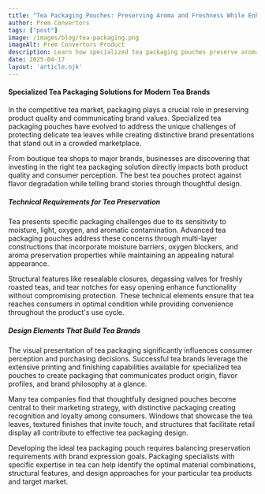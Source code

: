 ```yaml
---
title: "Tea Packaging Pouches: Preserving Aroma and Freshness While Enhancing Brand Appeal"
author: Prem Convertors
tags: ["post"]
image: /images/blog/tea-packaging.png
imageAlt: Prem Convertors Product
description: Learn how specialized tea packaging pouches preserve aroma and freshness while enhancing brand appeal through technical preservation features and thoughtful design elements.
date: 2025-04-17
layout: 'article.njk'
---
```


#### Specialized Tea Packaging Solutions for Modern Tea Brands

In the competitive tea market, packaging plays a crucial role in preserving product quality and communicating brand values. Specialized tea packaging pouches have evolved to address the unique challenges of protecting delicate tea leaves while creating distinctive brand presentations that stand out in a crowded marketplace.

From boutique tea shops to major brands, businesses are discovering that investing in the right tea packaging solution directly impacts both product quality and consumer perception. The best tea pouches protect against flavor degradation while telling brand stories through thoughtful design.

##### Technical Requirements for Tea Preservation

Tea presents specific packaging challenges due to its sensitivity to moisture, light, oxygen, and aromatic contamination. Advanced tea packaging pouches address these concerns through multi-layer constructions that incorporate moisture barriers, oxygen blockers, and aroma preservation properties while maintaining an appealing natural appearance.

Structural features like resealable closures, degassing valves for freshly roasted teas, and tear notches for easy opening enhance functionality without compromising protection. These technical elements ensure that tea reaches consumers in optimal condition while providing convenience throughout the product's use cycle.

##### Design Elements That Build Tea Brands

The visual presentation of tea packaging significantly influences consumer perception and purchasing decisions. Successful tea brands leverage the extensive printing and finishing capabilities available for specialized tea pouches to create packaging that communicates product origin, flavor profiles, and brand philosophy at a glance.

Many tea companies find that thoughtfully designed pouches become central to their marketing strategy, with distinctive packaging creating recognition and loyalty among consumers. Windows that showcase the tea leaves, textured finishes that invite touch, and structures that facilitate retail display all contribute to effective tea packaging design.

Developing the ideal tea packaging pouch requires balancing preservation requirements with brand expression goals. Packaging specialists with specific expertise in tea can help identify the optimal material combinations, structural features, and design approaches for your particular tea products and target market.